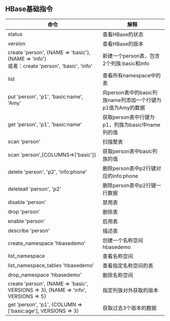 ## HBase基础指令



| 命令                                                         | 解释                                                       |
| ------------------------------------------------------------ | ---------------------------------------------------------- |
| status                                                       | 查看HBase的状态                                            |
| version                                                      | 查看HBase的版本                                            |
| create 'person', {NAME => 'basic'}, {NAME  => 'info'} <br> 或者：create 'person', 'basic', 'info' | 新建一个person表，包含2个列族:basic和info                  |
| list                                                         | 查看所有namespace中的表                                    |
| put 'person', 'p1',  'basic:name', 'Amy'                     | 向person表中的basic列族name列添加一个行键为p1值为Amy的数据 |
| get 'person', 'p1',  'basic:name'                            | 获取person表中行键为p1，列族为basic中name列的值            |
| scan 'person'                                                | 扫描整表                                                   |
| scan  'person',{COLUMNS=>['basic']}                          | 获取person表中basic列族的值                                |
| delete 'person',  'p2', 'info:phone'                         | 删除person表中p2行键对应的info:phone                       |
| deleteall 'person',  'p2'                                    | 删除person表中p2行键一行数据                               |
| disable  'person'                                            | 禁用表                                                     |
| drop  'person'                                               | 删除表                                                     |
| enable  'person'                                             | 启用表                                                     |
| describe 'person'                                            | 描述表                                                     |
| create_namespace  'hbasedemo'                                | 创建一个名称空间hbasedemo                                  |
| list_namespace                                               | 查看名称空间                                               |
| list_namespace_tables  'hbasedemo'                           | 查看指定名称空间的表                                       |
| drop_namespace  'hbasedemo'                                  | 删除名称空间                                               |
| create 'person',  {NAME => 'basic', VERSIONS => 3}, {NAME => 'info', VERSIONS => 5} | 指定列族对外获取的版本                                     |
| get 'person', 'p1',  {COLUMN => ['basic:age'], VERSIONS => 3} | 获取过去3个版本的数据                                      |